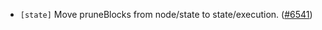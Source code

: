 - `[state]` Move pruneBlocks from node/state to state/execution.
  ([\#6541](https://github.com/tendermint/tendermint/pull/6541))